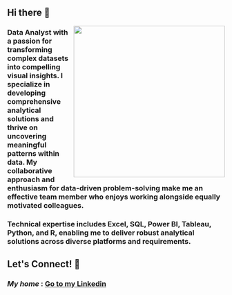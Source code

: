 ## Hi there 👋 






<img src ="https://www.simplilearn.com/ice9/free_resources_article_thumb/What_is_Data_Types_of_Data_and_How_To_Analyze_Data.jpg" width="350" height="auto"  align="right" >


### Data Analyst with a passion for transforming complex datasets into compelling visual insights. I specialize in developing comprehensive analytical solutions and thrive on uncovering meaningful patterns within data. My collaborative approach and enthusiasm for data-driven problem-solving make me an effective team member who enjoys working alongside equally motivated colleagues.
### Technical expertise includes Excel, SQL, Power BI, Tableau, Python, and R, enabling me to deliver robust analytical solutions across diverse platforms and requirements.












## **Let's Connect!** 🤝


### ***My home*** : <a href="https://www.linkedin.com/in/umut-baran-630a6a106/">Go to my Linkedin</a>





